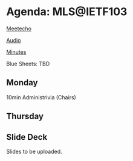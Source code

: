 # Agenda: MLS@IETF103

[Meetecho](https://www.meetecho.com/ietf103/mls/)

[Audio](http://ietf103streaming.dnsalias.net/ietf/ietf1034.m3u)

[Minutes](minutes.md)

Blue Sheets: TBD

## Monday

10min Administrivia (Chairs)

## Thursday

## Slide Deck

Slides to be uploaded.
